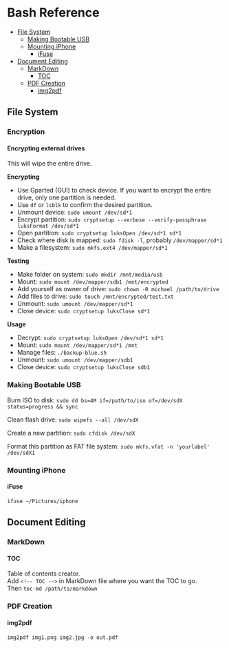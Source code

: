 # Bash Reference

<!-- TOC -->
- [File System](#file-system)
  - [Making Bootable USB](#making-bootable-usb)
  - [Mounting iPhone](#mounting-iphone)
    - [iFuse](#ifuse)
- [Document Editing](#document-editing)
  - [MarkDown](#markdown)
    - [TOC](#toc)
  - [PDF Creation](#pdf-creation)
    - [img2pdf](#img2pdf)

<!-- TOC END -->


## File System


### Encryption

#### Encrypting external drives
This will wipe the entire drive.

__Encrypting__
* Use Gparted (GUI) to check device. If you want to encrypt the entire drive, only one partition is needed.
* Use `df` or `lsblk` to confirm the desired partition.
* Unmount device: `sudo umount /dev/sd*1`
* Encrypt partition: `sudo cryptsetup --verbose --verify-passphrase luksFormat /dev/sd*1`
* Open partition: `sudo cryptsetup luksOpen /dev/sd*1 sd*1`
* Check where disk is mapped: `sudo fdisk -l`, probably `/dev/mapper/sd*1`
* Make a filesystem: `sudo mkfs.ext4 /dev/mapper/sd*1`

__Testing__
* Make folder on system: `sudo mkdir /mnt/media/usb`
* Mount: `sudo mount /dev/mapper/sdb1 /mnt/encrypted`
* Add yourself as owner of drive: `sudo chown -R michael /path/to/drive`
* Add files to drive: `sudo touch /mnt/encrypted/test.txt`
* Unmount: `sudo umount /dev/mapper/sd*1`
* Close device: `sudo cryptsetup luksClose sd*1`

__Usage__
* Decrypt: `sudo cryptsetup luksOpen /dev/sd*1 sd*1`
* Mount: `sudo mount /dev/mapper/sd*1 /mnt`
* Manage files: `./backup-blue.sh`
* Unmount: `sudo umount /dev/mapper/sdb1`
* Close device: `sudo cryptsetup luksClose sdb1`




### Making Bootable USB

Burn ISO to disk: `sudo dd bs=4M if=/path/to/iso of=/dev/sdX status=progress && sync`

Clean flash drive: `sudo wipefs --all /dev/sdX`

Create a new partition: `sudo cfdisk /dev/sdX`

Format this partition as FAT file system: `sudo mkfs.vfat -n 'yourlabel' /dev/sdX1`


### Mounting iPhone


#### iFuse

`ifuse ~/Pictures/iphone`


## Document Editing


### MarkDown


#### TOC

Table of contents creator.  
Add `<!-- TOC -->` in MarkDown file where you want the TOC to go.   
Then `toc-md /path/to/markdown`


### PDF Creation


#### img2pdf
`img2pdf img1.png img2.jpg -o out.pdf`
